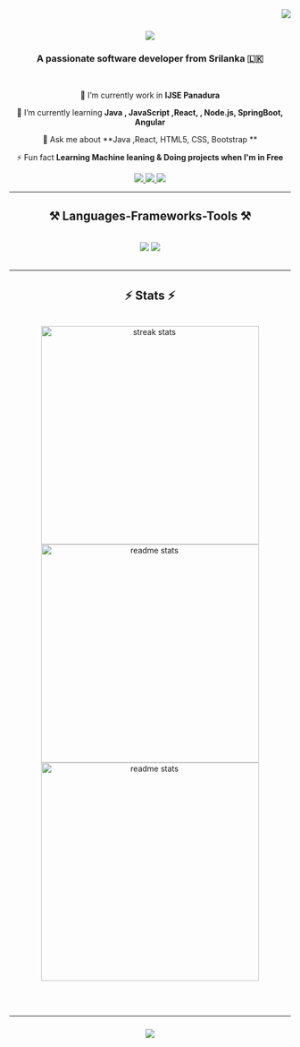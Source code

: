 <img align="right" src="https://visitor-badge.laobi.icu/badge?page_id=PrasadPrabash.prasadprabash" />

<h1 align="center">
    <img src="https://readme-typing-svg.herokuapp.com/?font=Righteous&size=35&center=true&vCenter=true&width=500&height=70&duration=4000&lines=Hi+There!+👋;+I'm+MOHAMED+AZHAR;" />
</h1>

<h3 align="center">A passionate software developer from Srilanka 🇱🇰</h3>

<br/>

<div align="center">
 
 🔭 I’m currently work in **IJSE Panadura**
 
 🌱 I’m currently learning **Java , JavaScript ,React, , Node.js, SpringBoot, Angular**

 💬 Ask me about **Java ,React, HTML5, CSS, Bootstrap **

 ⚡ Fun fact **Learning Machine leaning & Doing projects when I'm in Free**
 
 </div>
 
<div align="center"> 
  <a href="mailto:azharmohammed22350@gmail.com">
    <img src="https://img.shields.io/badge/Gmail-333333?style=for-the-badge&logo=gmail&logoColor=red" />
  </a>
  <a href="https://www.linkedin.com/in/mohamed-azhar-83a247172/" target="_blank">
    <img src="https://img.shields.io/badge/LinkedIn-0077B5?style=for-the-badge&logo=linkedin&logoColor=white" target="_blank" />
  </a>
  <a href="#" target="_blank">
     <img src="https://img.shields.io/badge/Portfolio-FF5722?style=for-the-badge&logo=todoist&logoColor=white" target="_blank" /> <!-- sqlite, safari, google-chrome are other good icon options -->
  </a>
</div>

 <hr/>
 
<h2 align="center">⚒️ Languages-Frameworks-Tools ⚒️</h2>
<br/>
<div align="center">
    <img src="https://skillicons.dev/icons?i=react,bootstrap,html,css,vscode,github,figma,tailwind,git,r" />
    <img src="https://skillicons.dev/icons?i=nodejs,javascript,typescript,firebase,java,mysql,postgresql" /><br>
</div>

<br/>
<hr/>

<h2 align="center">⚡ Stats ⚡</h2>
<br>
<div align=center>
  <img width=390 src="https://streak-stats.demolab.com/?user=azharmo22350&count_private=true&theme=react&border_radius=10" alt="streak stats"/>
  <img width=390 src="https://github-readme-stats.vercel.app/api?username=azharmo22350&count_private=true&show_icons=true&theme=react&rank_icon=github&border_radius=10" alt="readme stats" />
    <img width=390 src="https://github-readme-stats.vercel.app/api?username=azharmo22350&count_private=true&show_icons=true&theme=react&rank_icon=github&border_radius=10" alt="readme stats" />
  <br/>

</div>

<br/><br/>
<hr/>

<h3 align="center">
    <img src="https://readme-typing-svg.herokuapp.com/?font=Righteous&size=25&center=true&vCenter=true&width=500&height=70&duration=4000&lines=Thanks+for+visiting!+✌️;+Shoot+me+a+message+on+Linkedin!;I'm+always+down+to+collab+:)">
</h3>

<br/>

